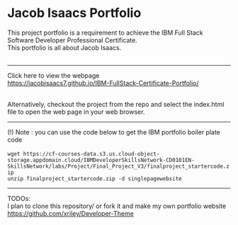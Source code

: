 # Jacob Isaacs Portfolio
This project portfolio is a requirement to achieve the IBM Full Stack Software Developer Professional Certificate.<br>
This portfolio is all about Jacob Isaacs.<br><br>

---------------------------

Click here to view the webpage <br>
https://jacobisaacs7.github.io/IBM-FullStack-Certificate-Portfolio/ <br><br>

Alternatively, checkout the project from the repo and select the index.html file to open the web page in your web browser.<br>

-------------------------------------------------------------

(!) Note : you can use the code below to get the IBM portfolio boiler plate code <br><br>
`wget https://cf-courses-data.s3.us.cloud-object-storage.appdomain.cloud/IBMDeveloperSkillsNetwork-CD0101EN-SkillsNetwork/labs/Project/Final_Project_V3/finalproject_startercode.zip` <br>
`unzip finalproject_startercode.zip -d singlepagewebsite`


--------------------------------------------------------

TODOs: <br>
I plan to clone this repository/ or fork it and make my own portfolio website <br>
https://github.com/xriley/Developer-Theme <br>